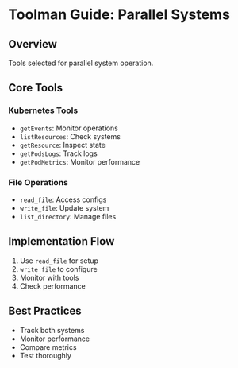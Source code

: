 # Toolman Guide: Parallel Systems

## Overview
Tools selected for parallel system operation.

## Core Tools

### Kubernetes Tools
- `getEvents`: Monitor operations
- `listResources`: Check systems
- `getResource`: Inspect state
- `getPodsLogs`: Track logs
- `getPodMetrics`: Monitor performance

### File Operations
- `read_file`: Access configs
- `write_file`: Update system
- `list_directory`: Manage files

## Implementation Flow
1. Use `read_file` for setup
2. `write_file` to configure
3. Monitor with tools
4. Check performance

## Best Practices
- Track both systems
- Monitor performance
- Compare metrics
- Test thoroughly